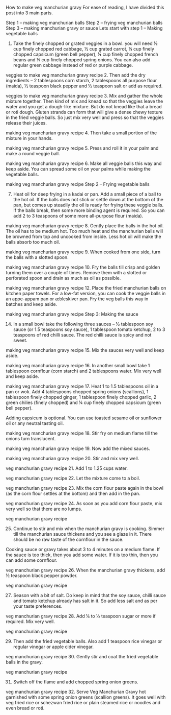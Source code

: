 How to make veg manchurian gravy
For ease of reading, I have divided this post into 3 main parts.

Step 1 – making veg manchurian balls
Step 2 – frying veg manchurian balls
Step 3 – making manchurian gravy or sauce
Lets start with step 1 – Making vegetable balls

1. Take the finely chopped or grated veggies in a bowl.  you will need ½ cup finely chopped red cabbage, ½ cup grated carrot, ¼ cup finely chopped capsicum (green bell pepper), ¼ cup finely chopped french beans and ¼ cup finely chopped spring onions. You can also add regular green cabbage instead of red or purple cabbage.

veggies to make veg manchurian gravy recipe
2. Then add the dry ingredients – 2 tablespoons corn starch, 2 tablespoons all purpose flour (maida), ½ teaspoon black pepper and ½ teaspoon salt or add as required.

veggies to make veg manchurian gravy recipe
3. Mix and gather the whole mixture together. Then kind of mix and knead so that the veggies leave the water and you get a dough-like mixture. But do not knead like that a bread or roti dough. Gluten strands can form that will give a dense chewy texture in the fried veggie balls. So just mix very well and press so that the veggies release their juices.

making veg manchurian gravy recipe
4. Then take a small portion of the mixture in your hands.

making veg manchurian gravy recipe
5. Press and roll it in your palm and make a round veggie ball.

making veg manchurian gravy recipe
6. Make all veggie balls this way and keep aside. You can spread some oil on your palms while making the vegetable balls.

making veg manchurian gravy recipe
Step 2 – Frying vegetable balls

7. Heat oil for deep frying in a kadai or pan. Add a small piece of a ball to the hot oil. If the balls does not stick or settle down at the bottom of the pan, but comes up steadily the oil is ready for frying these veggie balls. If the balls break, then some more binding agent is required. So you can add 2 to 3 teaspoons of some more all-purpose flour (maida).

making veg manchurian gravy recipe
8. Gently place the balls in the hot oil. The oil has to be medium hot. Too much heat and the manchurian balls will be browned from top and uncooked from inside. Less hot oil will make the balls absorb too much oil.

making veg manchurian gravy recipe
9. When cooked from one side, turn the balls with a slotted spoon.

making veg manchurian gravy recipe
10. Fry the balls till crisp and golden turning them over a couple of times. Remove them with a slotted or perforated spoon and drain as much as oil as possible.

making veg manchurian gravy recipe
12. Place the fried manchurian balls on kitchen paper towels. For a low-fat version, you can cook the veggie balls in an appe-appam pan or æbleskiver pan. Fry the veg balls this way in batches and keep aside.

making veg manchurian gravy recipe
Step 3: Making the sauce

14. In a small bowl take the following three sauces – ½ tablespoon soy sauce (or 1.5 teaspoons soy sauce), 1 tablespoon tomato ketchup, 2 to 3 teaspoons of red chilli sauce. The red chilli sauce is spicy and not sweet.

making veg manchurian gravy recipe
15. Mix the sauces very well and keep aside.

making veg manchurian gravy recipe
16. In another small bowl take 1 tablespoon cornflour (corn starch) and 2 tablespoons water. Mix very well and keep aside.

making veg manchurian gravy recipe
17. Heat 1 to 1.5 tablespoons oil in a pan or wok. Add 4 tablespoons chopped spring onions (scallions), 1 tablespoon finely chopped ginger, 1 tablespoon finely chopped garlic, 2 green chilies (finely chopped) and ¼ cup finely chopped capsicum (green bell pepper).

Adding capsicum is optional. You can use toasted sesame oil or sunflower oil or any neutral tasting oil.

making veg manchurian gravy recipe
18. Stir fry on medium flame till the onions turn translucent.

making veg manchurian gravy recipe
19. Now add the mixed sauces.

making veg manchurian gravy recipe
20. Stir and mix very well.

veg manchurian gravy recipe
21. Add 1 to 1.25 cups water.

veg manchurian gravy recipe
22. Let the mixture come to a boil.

veg manchurian gravy recipe
23. Mix the corn flour paste again in the bowl (as the corn flour settles at the bottom) and then add in the pan.

veg manchurian gravy recipe
24. As soon as you add corn flour paste, mix very well so that there are no lumps.

veg manchurian gravy recipe

25. Continue to stir and mix when the manchurian gravy is cooking. Simmer till the manchurian sauce thickens and you see a glaze in it. There should be no raw taste of the cornflour in the sauce.

Cooking sauce or gravy takes about 3 to 4 minutes on a medium flame. If the sauce is too thick, then you add some water. If it is too thin, then you can add some cornflour.

veg manchurian gravy recipe
26. When the manchurian gravy thickens, add ½ teaspoon black pepper powder.

veg manchurian gravy recipe



27. Season with a bit of salt. Do keep in mind that the soy sauce, chilli sauce and tomato ketchup already has salt in it. So add less salt and as per your taste preferences.

veg manchurian gravy recipe
28. Add ¼ to ½ teaspoon sugar or more if required. Mix very well.

veg manchurian gravy recipe


29. Then add the fried vegetable balls. Also add 1 teaspoon rice vinegar or regular vinegar or apple cider vinegar.

veg manchurian gravy recipe
30. Gently stir and coat the fried vegetable balls in the gravy.

veg manchurian gravy recipe



31. Switch off the flame and add chopped spring onion greens.

veg manchurian gravy recipe
32. Serve Veg Manchurian Gravy hot garnished with some spring onion greens (scallion greens). It goes well with veg fried rice or schezwan fried rice or plain steamed rice or noodles and even bread or roti.